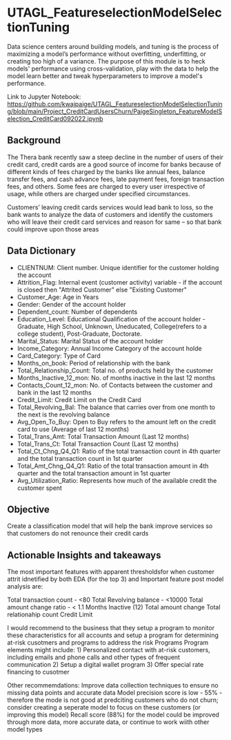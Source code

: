# UTAGL_FeatureselectionModelSelectionTuning
Data science centers around building models, and tuning is the process of maximizing a model’s performance without overfitting, underfitting, or creating too high of a variance. The purpose of this module is to heck models' performance using cross-validation, play with the data to help the model learn better and tweak hyperparameters to improve a model's performance.

Link to Jupyter Notebook: https://github.com/kwajpaige/UTAGL_FeatureselectionModelSelectionTuning/blob/main/Project_CreditCardUsersChurn/PaigeSingleton_FeatureModelSelection_CreditCard092022.ipynb

## Background
The Thera bank recently saw a steep decline in the number of users of their credit card, credit cards are a good source of income for banks because of different kinds of fees charged by the banks like annual fees, balance transfer fees, and cash advance fees, late payment fees, foreign transaction fees, and others. Some fees are charged to every user irrespective of usage, while others are charged under specified circumstances.

Customers’ leaving credit cards services would lead bank to loss, so the bank wants to analyze the data of customers and identify the customers who will leave their credit card services and reason for same – so that bank could improve upon those areas

## Data Dictionary
- CLIENTNUM: Client number. Unique identifier for the customer holding the account
- Attrition_Flag: Internal event (customer activity) variable - if the account is closed then "Attrited Customer" else "Existing Customer"
- Customer_Age: Age in Years
- Gender: Gender of the account holder
- Dependent_count: Number of dependents
- Education_Level:  Educational Qualification of the account holder - Graduate, High School, Unknown, Uneducated, College(refers to a college student), Post-Graduate, Doctorate.
- Marital_Status: Marital Status of the account holder
- Income_Category: Annual Income Category of the account holde
- Card_Category: Type of Card
- Months_on_book: Period of relationship with the bank
- Total_Relationship_Count: Total no. of products held by the customer
- Months_Inactive_12_mon: No. of months inactive in the last 12 months
- Contacts_Count_12_mon: No. of Contacts between the customer and bank in the last 12 months
- Credit_Limit: Credit Limit on the Credit Card
- Total_Revolving_Bal: The balance that carries over from one month to the next is the revolving balance
- Avg_Open_To_Buy: Open to Buy refers to the amount left on the credit card to use (Average of last 12 months)
- Total_Trans_Amt: Total Transaction Amount (Last 12 months)
- Total_Trans_Ct: Total Transaction Count (Last 12 months)
- Total_Ct_Chng_Q4_Q1: Ratio of the total transaction count in 4th quarter and the total transaction count in 1st quarter
- Total_Amt_Chng_Q4_Q1: Ratio of the total transaction amount in 4th quarter and the total transaction amount in 1st quarter
- Avg_Utilization_Ratio: Represents how much of the available credit the customer spent

 ## Objective
 Create a classification model that will help the bank improve services so that customers do not renounce their credit cards

 ## Actionable Insights and takeaways
 The most important features with apparent thresholdsfor when customer attrit idnetified by both EDA (for the top 3) and Important feature post model analysis are:

Total transaction count - <80
Total Revolving balance - <10000
Total amount change ratio - < 1.1
Months Inactive (12)
Total amount change 
Total relationahip count 
Credit Limit

I would recommend to the business that they setup a program to monitor these characteristics for all accounts and setup a program for determining at-risk cusotmers and programs to address the risk Programs Program elements might include: 1) Personalized contact with at-risk customers, including emails and phone calls and other types of frequent communication 2) Setup a digital wallet program 3) Offer special rate financing to cusotmer

Other recommemdations: Improve data collection techniques to ensure no missing data points and accurate data Model precision score is low - 55% - therefore the mode is not good at predciting customers who do not churn; consider creating a seperate model to focus on these customers (or improving this model) Recall score (88%) for the model could be improved through more data, more accurate data, or continue to work wiith other model types
